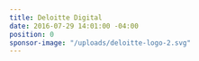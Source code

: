 ```yaml
---
title: Deloitte Digital
date: 2016-07-29 14:01:00 -04:00
position: 0
sponsor-image: "/uploads/deloitte-logo-2.svg"
---
```


